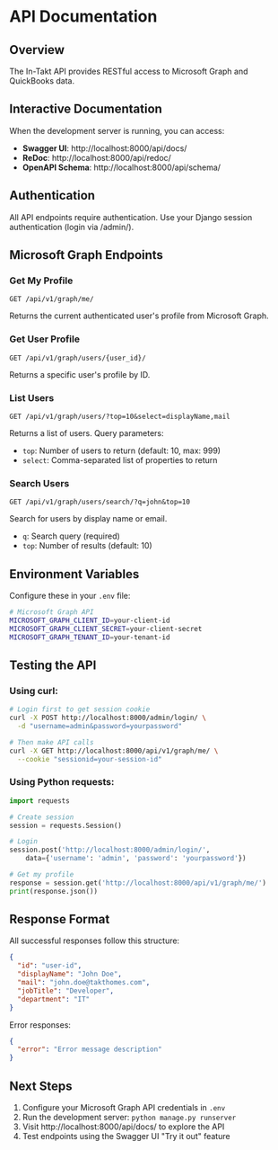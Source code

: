 # API Documentation

## Overview

The In-Takt API provides RESTful access to Microsoft Graph and QuickBooks data.

## Interactive Documentation

When the development server is running, you can access:

- **Swagger UI**: http://localhost:8000/api/docs/
- **ReDoc**: http://localhost:8000/api/redoc/
- **OpenAPI Schema**: http://localhost:8000/api/schema/

## Authentication

All API endpoints require authentication. Use your Django session authentication (login via /admin/).

## Microsoft Graph Endpoints

### Get My Profile
```
GET /api/v1/graph/me/
```
Returns the current authenticated user's profile from Microsoft Graph.

### Get User Profile
```
GET /api/v1/graph/users/{user_id}/
```
Returns a specific user's profile by ID.

### List Users
```
GET /api/v1/graph/users/?top=10&select=displayName,mail
```
Returns a list of users. Query parameters:
- `top`: Number of users to return (default: 10, max: 999)
- `select`: Comma-separated list of properties to return

### Search Users
```
GET /api/v1/graph/users/search/?q=john&top=10
```
Search for users by display name or email.
- `q`: Search query (required)
- `top`: Number of results (default: 10)

## Environment Variables

Configure these in your `.env` file:

```bash
# Microsoft Graph API
MICROSOFT_GRAPH_CLIENT_ID=your-client-id
MICROSOFT_GRAPH_CLIENT_SECRET=your-client-secret
MICROSOFT_GRAPH_TENANT_ID=your-tenant-id
```

## Testing the API

### Using curl:
```bash
# Login first to get session cookie
curl -X POST http://localhost:8000/admin/login/ \
  -d "username=admin&password=yourpassword"

# Then make API calls
curl -X GET http://localhost:8000/api/v1/graph/me/ \
  --cookie "sessionid=your-session-id"
```

### Using Python requests:
```python
import requests

# Create session
session = requests.Session()

# Login
session.post('http://localhost:8000/admin/login/', 
    data={'username': 'admin', 'password': 'yourpassword'})

# Get my profile
response = session.get('http://localhost:8000/api/v1/graph/me/')
print(response.json())
```

## Response Format

All successful responses follow this structure:

```json
{
  "id": "user-id",
  "displayName": "John Doe",
  "mail": "john.doe@takthomes.com",
  "jobTitle": "Developer",
  "department": "IT"
}
```

Error responses:

```json
{
  "error": "Error message description"
}
```

## Next Steps

1. Configure your Microsoft Graph API credentials in `.env`
2. Run the development server: `python manage.py runserver`
3. Visit http://localhost:8000/api/docs/ to explore the API
4. Test endpoints using the Swagger UI "Try it out" feature

